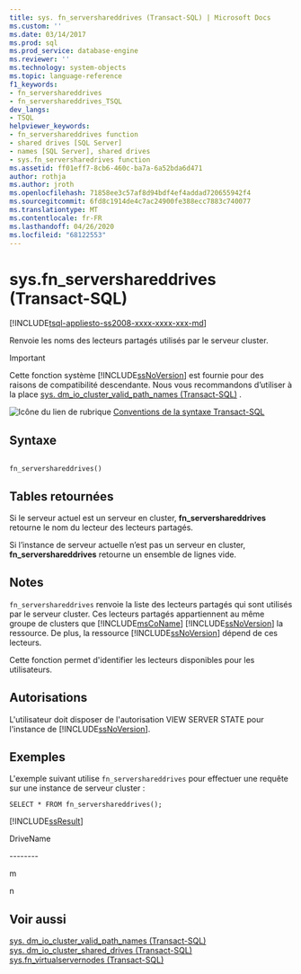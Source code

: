 ```yaml
---
title: sys. fn_servershareddrives (Transact-SQL) | Microsoft Docs
ms.custom: ''
ms.date: 03/14/2017
ms.prod: sql
ms.prod_service: database-engine
ms.reviewer: ''
ms.technology: system-objects
ms.topic: language-reference
f1_keywords:
- fn_servershareddrives
- fn_servershareddrives_TSQL
dev_langs:
- TSQL
helpviewer_keywords:
- fn_servershareddrives function
- shared drives [SQL Server]
- names [SQL Server], shared drives
- sys.fn_serversharedrives function
ms.assetid: ff01eff7-8cb6-460c-ba7a-6a52bda6d471
author: rothja
ms.author: jroth
ms.openlocfilehash: 71858ee3c57af8d94bdf4ef4addad720655942f4
ms.sourcegitcommit: 6fd8c1914de4c7ac24900fe388ecc7883c740077
ms.translationtype: MT
ms.contentlocale: fr-FR
ms.lasthandoff: 04/26/2020
ms.locfileid: "68122553"
---
```

# <a name="sysfn_servershareddrives-transact-sql"></a>sys.fn_servershareddrives (Transact-SQL)
[!INCLUDE[tsql-appliesto-ss2008-xxxx-xxxx-xxx-md](../../includes/tsql-appliesto-ss2008-xxxx-xxxx-xxx-md.md)]

  Renvoie les noms des lecteurs partagés utilisés par le serveur cluster.  
  
> [!IMPORTANT]  
>  Cette fonction système [!INCLUDE[ssNoVersion](../../includes/ssnoversion-md.md)] est fournie pour des raisons de compatibilité descendante. Nous vous recommandons d’utiliser à la place [sys. dm_io_cluster_valid_path_names &#40;Transact-SQL&#41;](../../relational-databases/system-dynamic-management-views/sys-dm-io-cluster-valid-path-names-transact-sql.md) .  
  
 ![Icône du lien de rubrique](../../database-engine/configure-windows/media/topic-link.gif "Icône du lien de rubrique") [Conventions de la syntaxe Transact-SQL](../../t-sql/language-elements/transact-sql-syntax-conventions-transact-sql.md)  
  
## <a name="syntax"></a>Syntaxe  
  
```  
  
fn_servershareddrives()  
```  
  
## <a name="tables-returned"></a>Tables retournées  
 Si le serveur actuel est un serveur en cluster, **fn_servershareddrives** retourne le nom du lecteur des lecteurs partagés.  
  
 Si l’instance de serveur actuelle n’est pas un serveur en cluster, **fn_servershareddrives** retourne un ensemble de lignes vide.  
  
## <a name="remarks"></a>Notes  
 `fn_servershareddrives` renvoie la liste des lecteurs partagés qui sont utilisés par le serveur cluster. Ces lecteurs partagés appartiennent au même groupe de clusters que [!INCLUDE[msCoName](../../includes/msconame-md.md)] [!INCLUDE[ssNoVersion](../../includes/ssnoversion-md.md)] la ressource. De plus, la ressource [!INCLUDE[ssNoVersion](../../includes/ssnoversion-md.md)] dépend de ces lecteurs.  
  
 Cette fonction permet d'identifier les lecteurs disponibles pour les utilisateurs.  
  
## <a name="permissions"></a>Autorisations  
 L'utilisateur doit disposer de l'autorisation VIEW SERVER STATE pour l'instance de [!INCLUDE[ssNoVersion](../../includes/ssnoversion-md.md)].  
  
## <a name="examples"></a>Exemples  
 L'exemple suivant utilise `fn_servershareddrives` pour effectuer une requête sur une instance de serveur cluster :  
  
```  
SELECT * FROM fn_servershareddrives();  
```  
  
 [!INCLUDE[ssResult](../../includes/ssresult-md.md)]  
  
 DriveName  
  
 -------\-  
  
 m  
  
 n  
  
## <a name="see-also"></a>Voir aussi  
 [sys. dm_io_cluster_valid_path_names &#40;Transact-SQL&#41;](../../relational-databases/system-dynamic-management-views/sys-dm-io-cluster-valid-path-names-transact-sql.md)   
 [sys. dm_io_cluster_shared_drives &#40;Transact-SQL&#41;](../../relational-databases/system-dynamic-management-views/sys-dm-io-cluster-shared-drives-transact-sql.md)   
 [sys.fn_virtualservernodes &#40;Transact-SQL&#41;](../../relational-databases/system-functions/sys-fn-virtualservernodes-transact-sql.md)  
  
  
